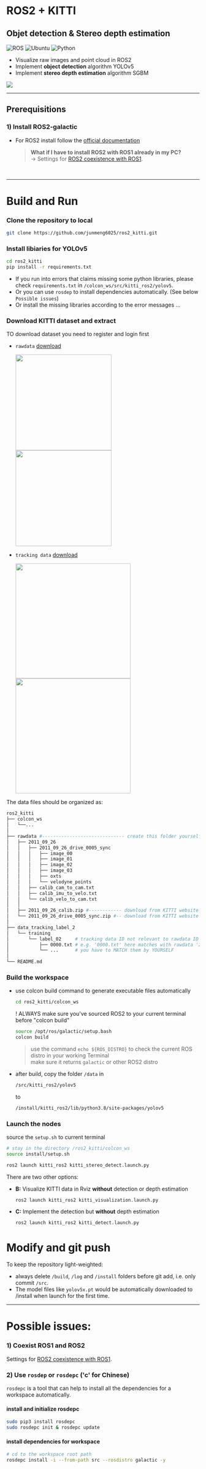 # ROS2 + KITTI
## Objet detection & Stereo depth estimation
![ROS](https://img.shields.io/badge/ros2-galactic-blue)
![Ubuntu](https://img.shields.io/badge/ubuntu-20.04-blue)
![Python](https://img.shields.io/badge/python-3.8-blue)
- Visualize raw images and point cloud in ROS2
- Implement **object detection** algorithm YOLOv5
- Implement **stereo depth estimation** algorithm SGBM  
<img src = "README/kitti_ros2_rviz2.png">  

***
## Prerequisitions
### 1) Install ROS2-galactic
- For ROS2 install follow the [official documentation](https://docs.ros.org/en/humble/Installation/Ubuntu-Install-Debians.html)  
  >**What if I have to install ROS2 with ROS1 already in my PC?**  
  $\to$ Settings for [ROS2 coexistence with ROS1](https://stackoverflow.com/questions/61333625/ros2-coexistence-with-ros#:~:text=Based%20on%20Shrijit%20Singh%20comment%2C). 

<br>

***
# Build and Run
### Clone the repository to local
```bash
git clone https://github.com/junmeng6025/ros2_kitti.git
```
### Install libiaries for YOLOv5
```bash
cd ros2_kitti
pip install -r requirements.txt
```

- If you run into errors that claims missing some python libraries, please check `requirements.txt` in `/colcon_ws/src/kitti_ros2/yolov5`.  
- Or you can use `rosdep` to install dependencies automatically. (See below `Possible issues`)  
- Or install the missing libraries according to the error messages ...
### Download KITTI dataset and extract
TO download dataset you need to register and login first  
- `rawdata` [download](https://s3.eu-central-1.amazonaws.com/avg-kitti/raw_data/2011_09_26_drive_0005/2011_09_26_drive_0005_sync.zip)  
  <p float="left">
    <img src="README/kitti_download_guide00.png" height="250" />
    <img src="README/kitti_download_guide01.png" height="250" /> 
  </p>
  
- `tracking data` [download](https://s3.eu-central-1.amazonaws.com/avg-kitti/data_tracking_label_2.zip)  
  <p float="left">
    <img src="README/kitti_download_guide02.png" height="300" />
    <img src="README/kitti_download_guide03.png" height="300" /> 
  </p>
  
The data files should be organized as:
```bash
ros2_kitti
├── colcon_ws
│   └──...
│
├── rawdata #------------------------------ create this folder yourself
│   ├── 2011_09_26
│   │   ├── 2011_09_26_drive_0005_sync
│   │   │   ├── image_00
│   │   │   ├── image_01
│   │   │   ├── image_02
│   │   │   ├── image_03
│   │   │   ├── oxts
│   │   │   └── velodyne_points
│   │   ├── calib_cam_to_cam.txt
│   │   ├── calib_imu_to_velo.txt
│   │   └── calib_velo_to_cam.txt
│   │
│   ├── 2011_09_26_calib.zip #------------ download from KITTI website
│   └── 2011_09_26_drive_0005_sync.zip #-- download from KITTI website
│
├── data_tracking_label_2
│   └── training
│       └── label_02     # tracking data ID not relevant to rawdata ID
│           ├── 0000.txt # e.g. '0000.txt' here matches with rawdata '2011_09_26_drive_0005'
│           └── ...      # you have to MATCH them by YOURSELF
│
└── README.md
```
### Build the workspace
- use colcon build command to generate executable files automatically
  ```bash
  cd ros2_kitti/colcon_ws
  ```
  ! ALWAYS make sure you've sourced ROS2 to your current terminal before "colcon build"
  ```bash
  source /opt/ros/galactic/setup.bash
  colcon build
  ```
  > use the command `echo ${ROS_DISTRO}` to check the current ROS distro in your working Terminal  
  > make sure it returns `galactic` or other ROS2 distro
- after build, copy the folder `/data` in
    ```bash
    /src/kitti_ros2/yolov5
    ```
    to
    ```bash
    /install/kitti_ros2/lib/python3.8/site-packages/yolov5
    ```
### Launch the nodes
source the `setup.sh` to current terminal
```bash
# stay in the directory /ros2_kitti/colcon_ws
source install/setup.sh
```
```bash
ros2 launch kitti_ros2 kitti_stereo_detect.launch.py 
```

There are two other options:
- **B:**  Visualize KITTI data in Rviz **without** detection or depth estimation
  ```bash
  ros2 launch kitti_ros2 kitti_visualization.launch.py
  ```
- **C:**  Implement the detection but **without** depth estimation
  ```bash
  ros2 launch kitti_ros2 kitti_detect.launch.py 
  ```
# Modify and git push
To keep the repository light-weighted:  
- always delete `/build`, `/log` and `/install` folders before git add, i.e. only commit `/src`.
- The model files like `yolov5x.pt` would be automatically downloaded to /install when launch for the first time.  
***
# Possible issues:
### 1) Coexist ROS1 and ROS2
Settings for [ROS2 coexistence with ROS1](https://stackoverflow.com/questions/61333625/ros2-coexistence-with-ros#:~:text=Based%20on%20Shrijit%20Singh%20comment%2C).  
### 2) Use `rosdep` or `rosdepc` ('c' for Chinese)
`rosdepc` is a tool that can help to install all the dependencies for a workspace automatically.  
#### install and initialize rosdepc
```bash
sudo pip3 install rosdepc
sudo rosdepc init & rosdepc update
```
#### install dependencies for workspace
```bash
# cd to the workspace root path
rosdepc install -i --from-path src --rosdistro galactic -y
```
